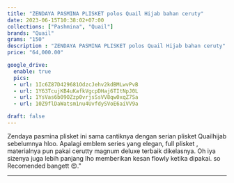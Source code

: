 ```yaml
---
title: "ZENDAYA PASMINA PLISKET polos Quail Hijab bahan ceruty"
date: 2023-06-15T10:38:02+07:00
collections: ["Pashmina", "Quail"]
brands: "Quail"
grams: "150"
description : "ZENDAYA PASMINA PLISKET polos Quail Hijab bahan ceruty"
price: "64,000.00"

google_drive:
  enable: true
  pics:
  - url: 1Ic6Z87D429681OdzcJehv2kdBMLwvPvB
  - url: 1Y63TcujKB4uKafkVgcpDHaj6TItNpJ0L
  - url: 1YsVas6b09OZzp0vrjsSsVV8qw0xqZ7Sa
  - url: 10Z9flDaWatsm1nu4UvfdySVoE6aiVV9a

draft: false
---
```


Zendaya pasmina plisket ini sama cantiknya dengan serian plisket Quailhijab sebelumnya hloo. Apalagi emblem series yang elegan, full plisket , materialnya pun pakai cerutty magnum deluxe terbaik dikelasnya. Oh iya sizenya juga lebih panjang lho memberikan kesan flowly ketika dipakai. so Recomended bangett 😍."


-------    
 
